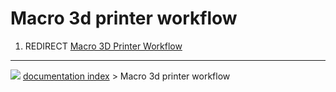 # Macro 3d printer workflow
1.  REDIRECT [Macro 3D Printer Workflow](Macro_3D_Printer_Workflow.md)



---
![](images/Right_arrow.png) [documentation index](../README.md) > Macro 3d printer workflow
